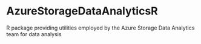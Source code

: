# AzureStorageDataAnalyticsR
R package providing utilities employed by the Azure Storage Data Analytics team for data analysis
